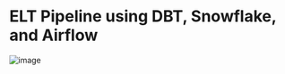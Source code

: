 # ELT Pipeline using DBT, Snowflake, and Airflow

![image](https://github.com/user-attachments/assets/b4de1b4b-9c4b-493c-8fbc-6ae05e24aaee)

